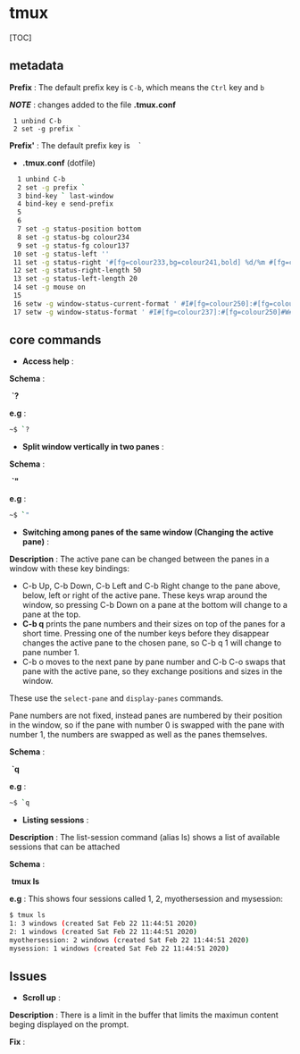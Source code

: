 # tmux 

[TOC]



## metadata

**Prefix** : The default prefix key is `C-b`, which means the `Ctrl` key and `b`

***NOTE*** :  changes added to the file **.tmux.conf**

```
 1 unbind C-b
 2 set -g prefix `
```

**Prefix'** : The default prefix key is ` ` `

- **.tmux.conf** (dotfile)

```bash
  1 unbind C-b
  2 set -g prefix `
  3 bind-key ` last-window
  4 bind-key e send-prefix
  5 
  6 
  7 set -g status-position bottom
  8 set -g status-bg colour234
  9 set -g status-fg colour137
 10 set -g status-left ''
 11 set -g status-right '#[fg=colour233,bg=colour241,bold] %d/%m #[fg=colour233,bg=colour245,bold] %H:%M:%S '
 12 set -g status-right-length 50
 13 set -g status-left-length 20
 14 set -g mouse on
 15 
 16 setw -g window-status-current-format ' #I#[fg=colour250]:#[fg=colour255]#W#[fg=colour50]#F '
 17 setw -g window-status-format ' #I#[fg=colour237]:#[fg=colour250]#W#[fg=colour244]#F '
```



## core commands


- **Access help** : 

**Schema** : 

​															**`?**

**e.g** : 

```bash
~$ `?
```

- **Split window vertically in two panes** : 

**Schema** : 

​															**`"**

**e.g** : 

```bash
~$ `"
```

- **Switching among panes of the same window (Changing the active pane)** : 

**Description** : The active pane can be changed between the panes in a window with these key bindings:

- C-b Up, C-b Down, C-b Left and C-b Right change to the pane above, below, left or right of the active pane. These keys wrap around the window, so pressing C-b Down on a pane at the bottom will change to a pane at the top.
- **C-b q** prints the pane numbers and their sizes on top of the panes for a short time. Pressing one of the number keys before they disappear changes the active pane to the chosen pane, so C-b q 1 will change to pane number 1.
- C-b o moves to the next pane by pane number and C-b C-o swaps that pane with the active pane, so they exchange positions and sizes in the window.

These use the `select-pane` and `display-panes` commands.

Pane numbers are not fixed, instead panes are numbered by their position in the window, so if the pane with number 0 is swapped with the pane with number 1, the numbers are swapped as well as the panes themselves.

**Schema** : 

​															**`q**

**e.g** : 

```bash
~$ `q
```

- **Listing sessions** : 

**Description** : The list-session command (alias ls) shows a list of available sessions that can be attached

**Schema** : 

​															**tmux ls** 

**e.g** : This shows four sessions called 1, 2, myothersession and mysession:

```bash
$ tmux ls
1: 3 windows (created Sat Feb 22 11:44:51 2020)
2: 1 windows (created Sat Feb 22 11:44:51 2020)
myothersession: 2 windows (created Sat Feb 22 11:44:51 2020)
mysession: 1 windows (created Sat Feb 22 11:44:51 2020)
```



## Issues

- **Scroll up** :

**Description** : There is a limit in the buffer that limits the maximun content beging displayed on the prompt.

**Fix** : 

